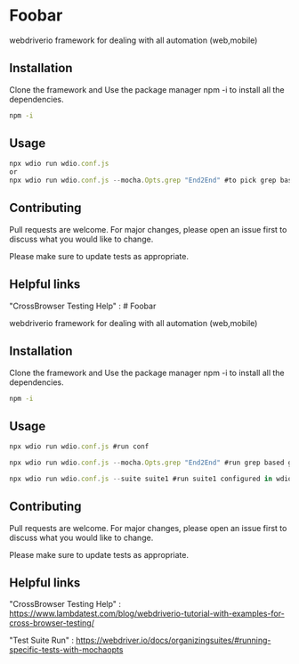 # Foobar

webdriverio framework for dealing with all automation (web,mobile)

## Installation
Clone the framework and
Use the package manager npm -i to install all the dependencies.

```bash
npm -i
```

## Usage

```javascript
npx wdio run wdio.conf.js
or 
npx wdio run wdio.conf.js --mocha.Opts.grep "End2End" #to pick grep based group
```

## Contributing
Pull requests are welcome. For major changes, please open an issue first to discuss what you would like to change.

Please make sure to update tests as appropriate.

## Helpful links
"CrossBrowser Testing Help" : # Foobar

webdriverio framework for dealing with all automation (web,mobile)

## Installation
Clone the framework and
Use the package manager npm -i to install all the dependencies.

```bash
npm -i
```

## Usage

```javascript
npx wdio run wdio.conf.js #run conf

npx wdio run wdio.conf.js --mocha.Opts.grep "End2End" #run grep based group

npx wdio run wdio.conf.js --suite suite1 #run suite1 configured in wdio.conf.js
```

## Contributing
Pull requests are welcome. For major changes, please open an issue first to discuss what you would like to change.

Please make sure to update tests as appropriate.

## Helpful links
"CrossBrowser Testing Help" : 
https://www.lambdatest.com/blog/webdriverio-tutorial-with-examples-for-cross-browser-testing/

"Test Suite Run" : https://webdriver.io/docs/organizingsuites/#running-specific-tests-with-mochaopts
